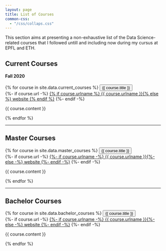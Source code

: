 ```yaml
---
layout: page
title: List of Courses
common-css:
  - "/css/collaps.css"
---
```

This section aims at presenting a non-exhaustive list of the Data Science-related courses that I followed untill and including now during my cursus at EPFL and ETH. 
<head>

 <meta name="viewport" content="width=device-width, initial-scale=1">
    <link rel = "stylesheet" href = "{{ page.common-css }}">
</head>
<body>

<h2> Current Courses </h2>
<h4> Fall 2020 </h4>
{% for course in site.data.current_courses %}
<button type="button" class="collapsible">{{ course.title }}</button>
<div class="content">
{%- if course.url -%}
<a href="{{ course.url }}">{% if course.urlname %} {{ course.urlname }}{% else %} website {% endif %}</a>
{%- endif -%}<p> {{ course.content }} </p>
</div>
{% endfor %}

<hr>

<h2> Master Courses </h2>
{% for course in site.data.master_courses %}
<button type="button" class="collapsible">{{ course.title }}</button>
<div class="content">
{%- if course.url -%}
<a href="{{ course.url }}">{%- if course.urlname -%} {{ course.urlname }}{%- else -%} website {%- endif -%}</a>
{%- endif -%}<p> {{ course.content }} </p>
</div>
{% endfor %}

<hr>

<h2> Bachelor Courses </h2>
{% for course in site.data.bachelor_courses %}
<button type="button" class="collapsible">{{ course.title }}</button>
<div class="content">
{%- if course.url -%}
<a href="{{ course.url }}">{%- if course.urlname -%} {{ course.urlname }}{%- else -%} website {%- endif -%}</a>
{%- endif -%}<p> {{ course.content }} </p>
</div>
{% endfor %}
</body>






<script>
var coll = document.getElementsByClassName("collapsible");
var i;

for (i = 0; i < coll.length; i++) {
  coll[i].addEventListener("click", function() {
    this.classList.toggle("active");
    var content = this.nextElementSibling;
    if (content.style.display === "block") {
      content.style.display = "none";
    } else {
      content.style.display = "block";
    }
  });
}
</script>
